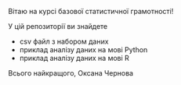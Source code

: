Вітаю на курсі базової статистичної грамотності!

У цій репозиторії ви знайдете 
* csv файл з набором даних 
* приклад аналізу даних на мові Python
* приклад аналізу даних на мові R

Всього найкращого,
Оксана Чернова
